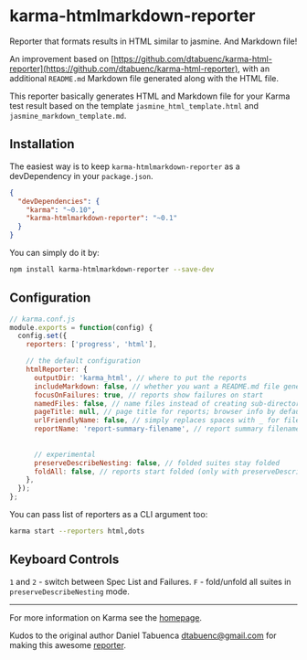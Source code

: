 # karma-htmlmarkdown-reporter

Reporter that formats results in HTML similar to jasmine. And Markdown file!

An improvement based on [https://github.com/dtabuenc/karma-html-reporter](https://github.com/dtabuenc/karma-html-reporter), with an additional `README.md` Markdown file generated along with the HTML file.

This reporter basically generates HTML and Markdown file for your Karma test result based on the template `jasmine_html_template.html` and `jasmine_markdown_template.md`.

## Installation

The easiest way is to keep `karma-htmlmarkdown-reporter` as a devDependency in your `package.json`.
```json
{
  "devDependencies": {
    "karma": "~0.10",
    "karma-htmlmarkdown-reporter": "~0.1"
  }
}
```

You can simply do it by:
```bash
npm install karma-htmlmarkdown-reporter --save-dev
```

## Configuration
```js
// karma.conf.js
module.exports = function(config) {
  config.set({
    reporters: ['progress', 'html'],

    // the default configuration
    htmlReporter: {
      outputDir: 'karma_html', // where to put the reports 
      includeMarkdown: false, // whether you want a README.md file generated along with the HTML or not
      focusOnFailures: true, // reports show failures on start
      namedFiles: false, // name files instead of creating sub-directories
      pageTitle: null, // page title for reports; browser info by default
      urlFriendlyName: false, // simply replaces spaces with _ for files/dirs
      reportName: 'report-summary-filename', // report summary filename; browser info by default
      
      
      // experimental
      preserveDescribeNesting: false, // folded suites stay folded 
      foldAll: false, // reports start folded (only with preserveDescribeNesting)
    },
  });
};
```

You can pass list of reporters as a CLI argument too:
```bash
karma start --reporters html,dots
```

## Keyboard Controls

`1` and `2` - switch between Spec List and Failures.
`F` - fold/unfold all suites in `preserveDescribeNesting` mode.

----

For more information on Karma see the [homepage].

[homepage]: http://karma-runner.github.com

Kudos to the original author Daniel Tabuenca <dtabuenc@gmail.com> for making this awesome [reporter](https://github.com/dtabuenc/karma-html-reporter).
